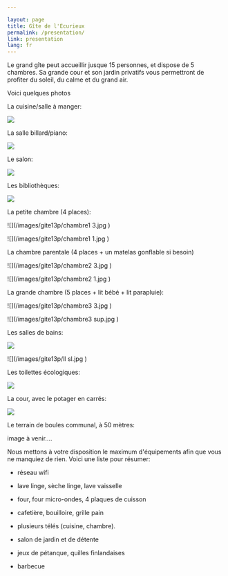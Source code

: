 ```yaml
---

layout: page
title: Gîte de l'Ecurieux
permalink: /presentation/
link: presentation
lang: fr
---
```



Le grand gîte peut accueillir jusque 15 personnes, et dispose de 5 chambres. Sa grande cour et son jardin privatifs vous permettront de profiter du soleil, du calme et du grand air.

<!--%Il est labellisé <a href="/images/DecisionClassement2016.pdf" target="_blank">"meublé de tourisme 3 étoiles" </a> , pour vous garantir un niveau de service et de confort maximum. 
-->


Voici quelques photos

La cuisine/salle à manger:

![](/images/gite13p/cuisine3.jpg )

La salle billard/piano:

![](/images/gite13p/billard_et_piano.jpg )

Le salon:

![](/images/gite13p/salon.jpg )


Les bibliothèques:

![](/images/gite13p/bibliotheques.jpg )


La petite chambre (4 places):

![](/images/gite13p/chambre1 3.jpg )

![](/images/gite13p/chambre1 1.jpg )

La chambre parentale (4 places + un matelas gonflable si besoin)

![](/images/gite13p/chambre2 3.jpg )

![](/images/gite13p/chambre2 1.jpg )

La grande chambre (5 places + lit bébé + lit parapluie):

![](/images/gite13p/chambre3 3.jpg )

![](/images/gite13p/chambre3 sup.jpg )

Les salles de bains:



![](/images/gite13p/sdb.jpg )

![](/images/gite13p/ll sl.jpg )




Les toilettes écologiques:

![](/images/gite13p/tlb.jpg )



La cour, avec le potager en carrés:

![](/images/gite13p/facade.jpg )


<!--
Le spa familial et écologique, ou bain nordique, éclairage de couleur et machine à bulle!!

![](/images/gite13p/spa.jpg )
-->

Le terrain de boules communal, à 50 mètres:

image à venir....


Nous mettons à votre disposition le maximum d'équipements afin que vous ne manquiez de rien. Voici une liste pour résumer:

- réseau wifi

- lave linge, sèche linge, lave vaisselle

- four, four micro-ondes, 4 plaques de cuisson

- cafetière, bouilloire, grille pain

- plusieurs télés (cuisine, chambre).

- salon de jardin et de détente

- jeux de pétanque, quilles finlandaises

- barbecue
